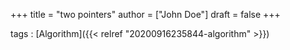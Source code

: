 +++
title = "two pointers"
author = ["John Doe"]
draft = false
+++

tags
: [Algorithm]({{< relref "20200916235844-algorithm" >}})
